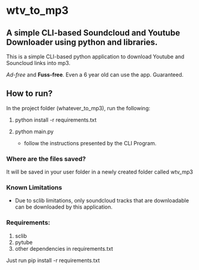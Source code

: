 # wtv_to_mp3

## A simple CLI-based Soundcloud and Youtube Downloader using python and libraries.

This is a simple CLI-based python application to download Youtube and Souncloud links into mp3.

_Ad-free_ and **Fuss-free**. Even a 6 year old can use the app. Guaranteed.

## How to run?

In the project folder (whatever_to_mp3), run the following:

1. python install -r requirements.txt
2. python main.py


    - follow the instructions presented by the CLI Program.

### Where are the files saved?

It will be saved in your user folder in a newly created folder called wtv_mp3

### Known Limitations

- Due to sclib limitations, only soundcloud tracks that are downloadable can be downloaded by this
  application.

### Requirements:

1. sclib
2. pytube
3. other dependencies in requirements.txt

Just run pip install -r requirements.txt
